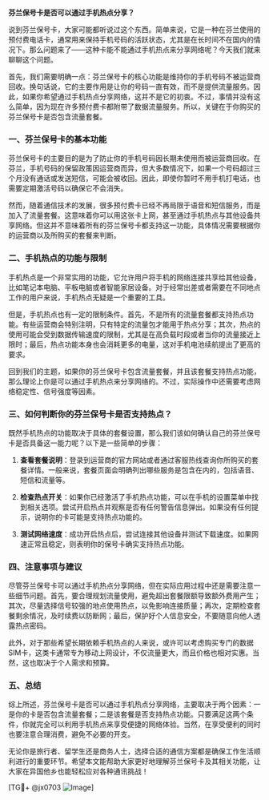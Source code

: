 **芬兰保号卡是否可以通过手机热点分享？**

说到芬兰保号卡，大家可能都听说过这个东西。简单来说，它是一种在芬兰使用的预付费电话卡，通常用来保持手机号码的活跃状态，尤其是在长时间不在国内的情况下。那么问题来了——这种卡能不能通过手机热点来分享网络呢？今天我们就来聊聊这个问题。

首先，我们需要明确一点：芬兰保号卡的核心功能是维持你的手机号码不被运营商回收。换句话说，它的主要作用是让你的号码一直有效，而不是提供流量服务。因此，如果你希望通过手机热点分享网络，这并不是它的初衷。不过，事情并没有这么简单，因为现在许多预付费卡都附带了数据流量服务。所以，关键在于你购买的芬兰保号卡是否包含流量套餐。

### 一、芬兰保号卡的基本功能

芬兰保号卡的主要目的是为了防止你的手机号码因长期未使用而被运营商回收。在芬兰，手机号码的保留政策因运营商而异，但大多数情况下，如果一个号码超过三个月没有通话或发送短信，可能会被收回。因此，即使你暂时不用手机打电话，也需要定期激活号码以确保它不会消失。

然而，随着通信技术的发展，很多预付费卡已经不再局限于语音和短信服务，而是加入了流量套餐。这意味着你可以用这张卡上网，甚至通过手机热点与其他设备共享网络。但这并不意味着所有的芬兰保号卡都支持这一功能，具体情况需要根据你的运营商以及所购买的套餐来判断。

### 二、手机热点的功能与限制

手机热点是一个非常实用的功能，它允许用户将手机的网络连接共享给其他设备，比如笔记本电脑、平板电脑或者智能家居设备。对于经常出差或者需要在不同地点工作的用户来说，手机热点无疑是一个重要的工具。

但是，手机热点也有一定的限制条件。首先，不是所有的流量套餐都支持热点功能。有些运营商会特别注明，只有特定的流量包才能用于热点分享；其次，热点的使用可能会受到数据传输速度的限制，尤其是在高负载时段或者当你的流量接近上限时；最后，热点功能本身也会消耗更多的电量，这对手机电池续航提出了更高的要求。

回到我们的主题，如果你的芬兰保号卡包含流量套餐，并且该套餐支持热点功能，那么理论上你是可以通过手机热点来分享网络的。不过，实际操作中还需要考虑网络稳定性、信号强度等因素。

### 三、如何判断你的芬兰保号卡是否支持热点？

既然手机热点的功能取决于具体的套餐设置，那么我们该如何确认自己的芬兰保号卡是否具备这一能力呢？以下是一些简单的步骤：

1. **查看套餐说明**：登录到运营商的官方网站或者通过客服热线查询你所购买的套餐详情。一般来说，套餐页面会明确列出哪些服务是包含在内的，包括语音、短信和流量等。
   
2. **检查热点开关**：如果你已经激活了手机热点功能，可以在手机的设置菜单中找到相关选项。尝试开启热点并观察是否有任何警告信息弹出。如果没有任何提示，说明你的卡可能是支持热点功能的。

3. **测试网络速度**：成功开启热点后，尝试连接其他设备并测试下载速度。如果网速正常且稳定，则表明你的保号卡确实支持热点功能。

### 四、注意事项与建议

尽管芬兰保号卡可以通过手机热点分享网络，但在实际应用过程中还是需要注意一些细节问题。首先，要合理规划流量使用，避免超出套餐限额导致额外费用产生；其次，尽量选择信号较强的地点使用热点，以免影响连接质量；再次，定期检查套餐剩余情况，及时续费以防断网；最后，保护好个人信息安全，不要随意向他人透露热点密码。

此外，对于那些希望长期依赖手机热点的人来说，或许可以考虑购买专门的数据SIM卡，这类卡通常专为移动上网设计，不仅流量更大，而且价格也相对实惠。当然，这也取决于个人需求和预算。

### 五、总结

综上所述，芬兰保号卡是否可以通过手机热点分享网络，主要取决于两个因素：一是你的卡是否包含流量套餐；二是该套餐是否支持热点功能。只要满足这两个条件，你就完全可以利用手机热点来享受便捷的网络体验。当然，在享受便利的同时也要注意合理消费，避免不必要的开支。

无论你是旅行者、留学生还是商务人士，选择合适的通信方案都是确保工作生活顺利进行的重要环节。希望本文能帮助大家更好地理解芬兰保号卡及其相关功能，让大家在异国他乡也能轻松应对各种通讯挑战！

[TG💪+ @jx0703 ![Image](https://github.com/user-attachments/assets/dbca1d08-cadb-493c-b0ec-ad6f7a83f270)]